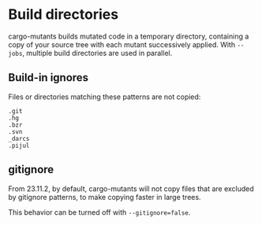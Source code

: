 # Build directories

cargo-mutants builds mutated code in a temporary directory, containing a copy of your source tree with each mutant successively applied. With `--jobs`, multiple build directories are used in parallel.

## Build-in ignores

Files or directories matching these patterns are not copied:

    .git
    .hg
    .bzr
    .svn
    _darcs
    .pijul

## gitignore

From 23.11.2, by default, cargo-mutants will not copy files that are excluded by gitignore patterns, to make copying faster in large trees.

This behavior can be turned off with `--gitignore=false`.
